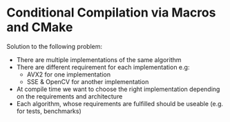 # Conditional Compilation via Macros and CMake

Solution to the following problem:

- There are multiple implementations of the same algorithm
- There are different requirement for each implementation e.g:
	- AVX2 for one implementation
	- SSE & OpenCV for another implementation
- At compile time we want to choose the right implementation depending on the requirements and architecture
- Each algorithm, whose requirements are fulfilled should be useable (e.g. for tests, benchmarks)